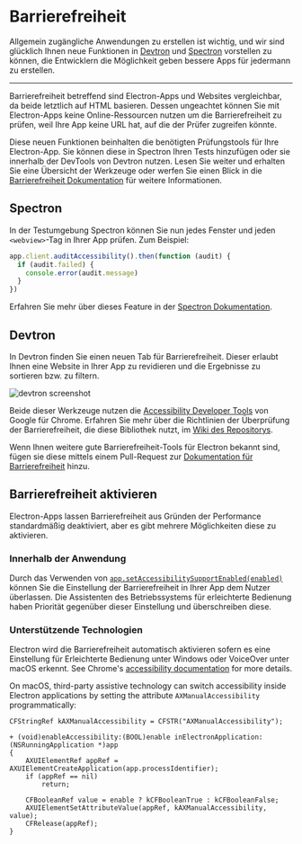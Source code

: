 # Barrierefreiheit

Allgemein zugängliche Anwendungen zu erstellen ist wichtig, und wir sind glücklich Ihnen neue Funktionen in [Devtron](https://electron.atom.io/devtron) und [Spectron](https://electron.atom.io/spectron) vorstellen zu können, die Entwicklern die Möglichkeit geben bessere Apps für jedermann zu erstellen.

* * *

Barrierefreiheit betreffend sind Electron-Apps und Websites vergleichbar, da beide letztlich auf HTML basieren. Dessen ungeachtet können Sie mit Electron-Apps keine Online-Ressourcen nutzen um die Barrierefreiheit zu prüfen, weil Ihre App keine URL hat, auf die der Prüfer zugreifen könnte.

Diese neuen Funktionen beinhalten die benötigten Prüfungstools für Ihre Electron-App. Sie können diese in Spectron Ihren Tests hinzufügen oder sie innerhalb der DevTools von Devtron nutzen. Lesen Sie weiter und erhalten Sie eine Übersicht der Werkzeuge oder werfen Sie einen Blick in die [Barrierefreiheit Dokumentation](https://electronjs.org/docs/tutorial/accessibility) für weitere Informationen.

## Spectron

In der Testumgebung Spectron können Sie nun jedes Fenster und jeden `<webview>`-Tag in Ihrer App prüfen. Zum Beispiel:

```javascript
app.client.auditAccessibility().then(function (audit) {
  if (audit.failed) {
    console.error(audit.message)
  }
})
```

Erfahren Sie mehr über dieses Feature in der [Spectron Dokumentation](https://github.com/electron/spectron#accessibility-testing).

## Devtron

In Devtron finden Sie einen neuen Tab für Barrierefreiheit. Dieser erlaubt Ihnen eine Website in Ihrer App zu revidieren und die Ergebnisse zu sortieren bzw. zu filtern.

![devtron screenshot](https://cloud.githubusercontent.com/assets/1305617/17156618/9f9bcd72-533f-11e6-880d-389115f40a2a.png)

Beide dieser Werkzeuge nutzen die [Accessibility Developer Tools](https://github.com/GoogleChrome/accessibility-developer-tools) von Google für Chrome. Erfahren Sie mehr über die Richtlinien der Überprüfung der Barrierefreiheit, die diese Bibliothek nutzt, im [Wiki des Repositorys](https://github.com/GoogleChrome/accessibility-developer-tools/wiki/Audit-Rules).

Wenn Ihnen weitere gute Barrierefreiheit-Tools für Electron bekannt sind, fügen sie diese mittels einem Pull-Request zur [Dokumentation für Barrierefreiheit](https://electronjs.org/docs/tutorial/accessibility) hinzu.

## Barrierefreiheit aktivieren

Electron-Apps lassen Barrierefreiheit aus Gründen der Performance standardmäßig deaktiviert, aber es gibt mehrere Möglichkeiten diese zu aktivieren.

### Innerhalb der Anwendung

Durch das Verwenden von [`app.setAccessibilitySupportEnabled(enabled)`](https://electron.atom.io/docs/api/app.md#appsetaccessibilitysupportenabledenabled-macos-windows) können Sie die Einstellung der Barrierefreiheit in Ihrer App dem Nutzer überlassen. Die Assistenten des Betriebssystems für erleichterte Bedienung haben Priorität gegenüber dieser Einstellung und überschreiben diese.

### Unterstützende Technologien

Electron wird die Barrierefreiheit automatisch aktivieren sofern es eine Einstellung für Erleichterte Bedienung unter Windows oder VoiceOver unter macOS erkennt. See Chrome's [accessibility documentation](https://www.chromium.org/developers/design-documents/accessibility#TOC-How-Chrome-detects-the-presence-of-Assistive-Technology) for more details.

On macOS, third-party assistive technology can switch accessibility inside Electron applications by setting the attribute `AXManualAccessibility` programmatically:

```objc
CFStringRef kAXManualAccessibility = CFSTR("AXManualAccessibility");

+ (void)enableAccessibility:(BOOL)enable inElectronApplication:(NSRunningApplication *)app
{
    AXUIElementRef appRef = AXUIElementCreateApplication(app.processIdentifier);
    if (appRef == nil)
        return;

    CFBooleanRef value = enable ? kCFBooleanTrue : kCFBooleanFalse;
    AXUIElementSetAttributeValue(appRef, kAXManualAccessibility, value);
    CFRelease(appRef);
}
```